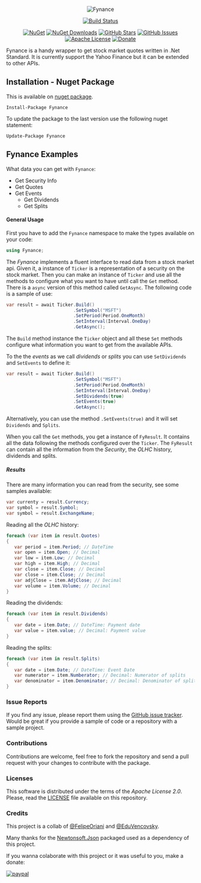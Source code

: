 <div align="center">

![Fynance](https://raw.githubusercontent.com/felipeoriani/Fynance/master/logo.png)

</div>

<div align="center">

[![Build Status](https://img.shields.io/github/actions/workflow/status/felipeoriani/Fynance/.github/workflows/pipeline.yml?branch=main)](https://img.shields.io/github/actions/workflow/status/felipeoriani/Fynance/.github/workflows/pipeline.yml?branch=main)

[![NuGet](https://img.shields.io/nuget/v/fynance.svg)](https://www.nuget.org/packages/Fynance)
[![NuGet Downloads](https://img.shields.io/nuget/dt/Fynance.svg)](https://www.nuget.org/packages/Fynance)
[![GitHub Stars](https://img.shields.io/github/stars/felipeoriani/fynance.svg)](https://github.com/felipeoriani/fynance/stargazers)
[![GitHub Issues](https://img.shields.io/github/issues/felipeoriani/fynance.svg)](https://github.com/felipeoriani/fynance/issues)
[![Apache License](https://img.shields.io/github/license/felipeoriani/fynance.svg)](LICENSE)
[![Donate](https://img.shields.io/badge/Donate-PayPal-blue.svg)](https://www.paypal.com/cgi-bin/webscr?cmd=_s-xclick&hosted_button_id=BRLZR87XSBQT8&source=url)

</div>

Fynance is a handy wrapper to get stock market quotes written in .Net Standard. It is currently support the Yahoo Finance but it can be extended to other APIs.

## Installation - Nuget Package

This is available on [nuget package](https://www.nuget.org/packages/Fynance).

```
Install-Package Fynance
```

To update the package to the last version use the following nuget statement:

```
Update-Package Fynance
``` 

## Fynance Examples

What data you can get with `Fynance`:

- Get Security Info
- Get Quotes 
- Get Events
  - Get Dividends
  - Get Splits

#### General Usage 

First you have to add the `Fynance` namespace to make the types available on your code:

```c#
using Fynance;
```

The *Fynance* implements a fluent interface to read data from a stock market api. Given it, a instance of `Ticker` is a representation of a security on the stock market. Then you can make an instance of `Ticker` and use all the methods to configure what you want to have until call the `Get` method. There is a `async` version of this method called `GetAsync`. The following code is a sample of use:

```c#
var result = await Ticker.Build()
                         .SetSymbol("MSFT")
                         .SetPeriod(Period.OneMonth)
                         .SetInterval(Interval.OneDay)
                         .GetAsync();
```

The `Build` method instance the `Ticker` object and all these `Set` methods configure what information you want to get from the available APIs.

To the the *events* as we call *dividends* or *splits* you can use `SetDividends` and `SetEvents` to define it:
```c#
var result = await Ticker.Build()
                         .SetSymbol("MSFT")
                         .SetPeriod(Period.OneMonth)
                         .SetInterval(Interval.OneDay)
                         .SetDividends(true)
                         .SetEvents(true)
                         .GetAsync();
```

Alternatively, you can use the method `.SetEvents(true)` and it will set `Dividends` and `Splits`.

When you call the `Get` methods, you get a instance of `FyResult`. It contains all the data following the methods configured over the `Ticker`. The `FyResult` can contain all the information from the *Security*, the *OLHC* history, dividends and splits.

##### Results

There are many information you can read from the security, see some samples available:

```c#
var currenty = result.Currency;
var symbol = result.Symbol;
var symbol = result.ExchangeName;
```
   
Reading all the *OLHC* history:

```c#
foreach (var item in result.Quotes)
{
   var period = item.Period; // DateTime
   var open = item.Open; // Decimal
   var low = item.Low; // Decimal
   var high = item.High; // Decimal 
   var close = item.Close; // Decimal 
   var close = item.Close; // Decimal 
   var adjClose = item.AdjClose; // Decimal 
   var volume = item.Volume; // Decimal
}
```

Reading the dividends:

```c#
foreach (var item in result.Dividends)
{
   var date = item.Date; // DateTime: Payment date 
   var value = item.value; // Decimal: Payment value
}
```

Reading the splits:

```c#
foreach (var item in result.Splits)
{
   var date = item.Date; // DateTime: Event Date 
   var numerator = item.Numberator; // Decimal: Numerator of splits
   var denominator = item.Denominator; // Decimal: Denominator of split
}
```


### Issue Reports

If you find any issue, please report them using the [GitHub issue tracker](https://github.com/felipeoriani/Fynance/issues). Would be great if you provide a sample of code or a repository with a sample project.

### Contributions

Contributions are welcome, feel free to fork the repository and send a pull request with your changes to contribute with the package.

### Licenses

This software is distributed under the terms of the *Apache License 2.0*. Please, read the [LICENSE](https://github.com/felipeoriani/Fynance/blob/master/LICENSE) file available on this repository.

### Credits

This project is a collab of [@FelipeOriani](https://github.com/felipeoriani/) and [@EduVencovsky](https://github.com/eduvencovsky/).

Many thanks for the [Newtonsoft.Json](https://www.newtonsoft.com/json) packaged used as a dependency of this project.

If you wanna colaborate with this project or it was useful to you, make a donate:

[![paypal](https://www.paypalobjects.com/en_US/i/btn/btn_donateCC_LG.gif)](https://www.paypal.com/cgi-bin/webscr?cmd=_s-xclick&hosted_button_id=BRLZR87XSBQT8&source=url)
